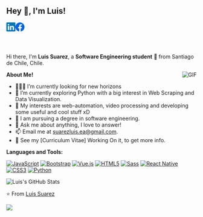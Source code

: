 
<h2 title="hehehe"> Hey 👋, I'm Luis!</h2>

<a href="https://www.linkedin.com/in/luisesuareza">
  <img align="left" alt="Luis's LinkdeIn" width="24px" src="https://raw.githubusercontent.com/CLorant/readme-social-icons/main/large/colored/linkedin.svg" />
</a>
<a href="https://www.facebook.com/LuisESuarezA">
  <img align="left" alt="Luis's Facebook" width="24px" src="https://raw.githubusercontent.com/CLorant/readme-social-icons/main/large/colored/facebook.svg" />
</a>
<br>
<br>

<br />
<br />

Hi there, I'm **Luis Suarez**, a **Software Engineering student** 🚀 from Santiago de Chile, Chile.
 
  <img align="right" alt="GIF" src="https://i.pinimg.com/originals/e4/26/70/e426702edf874b181aced1e2fa5c6cde.gif" />

**About Me!**

- 👨🏽‍💻 I’m currently looking for new horizons
- 🌱 I’m currently exploring Python with a big interest in Web Scraping and Data Visualization. 
- 🤔 My interests are web-automation, video processing and developing some useful and cool stuff xD
- 💼 I am pursuing a degree in software engineering.
- 💬 Ask me about anything, I love to answer!
- 📫 Email me at [suarezluis.ea@gmail.com](mailto:suarezluis.ea@gmail.com).
- 📝 See my [Curriculum Vitae] Working On it, to get more info.


**Languages and Tools:**  

<a href="https://developer.mozilla.org/en-US/docs/Web/JavaScript" title="JavaScript"><img src="https://github.com/get-icon/geticon/raw/master/icons/javascript.svg" alt="JavaScript" width="21px" height="21px"></a>
<a href="https://getbootstrap.com/" title="Bootstrap"><img src="https://github.com/get-icon/geticon/raw/master/icons/bootstrap.svg" alt="Bootstrap" width="21px" height="21px"></a>
<a href="https://vuejs.org/" title="Vue.js"><img src="https://github.com/get-icon/geticon/raw/master/icons/vue.svg" alt="Vue.js" width="21px" height="21px"></a>
<a href="https://www.w3.org/TR/html5/" title="HTML5"><img src="https://github.com/get-icon/geticon/raw/master/icons/html-5.svg" alt="HTML5" width="21px" height="21px"></a>
<a href="https://sass-lang.com/" title="Sass"><img src="https://github.com/get-icon/geticon/raw/master/icons/sass.svg" alt="Sass" width="21px" height="21px"></a>
<a href="https://reactnative.dev/" title="React Native"><img src="https://github.com/get-icon/geticon/raw/master/icons/react.svg" alt="React Native" width="21px" height="21px"></a>
<a href="https://www.w3.org/TR/CSS/" title="CSS3"><img src="https://github.com/get-icon/geticon/raw/master/icons/css-3.svg" alt="CSS3" width="21px" height="21px"></a>
<a href="https://www.python.org/" title="Python"><img src="https://github.com/get-icon/geticon/raw/master/icons/python.svg" alt="Python" width="21px" height="21px"></a>


<img src="https://github-readme-stats.vercel.app/api?username=FideoKojima&show_icons=true&hide_border=true&count_private=true&theme=tokyonight&icon_color=fad000" alt="Luis's GitHub Stats">

⭐️ From [Luis Suarez](https://github.com/FideoKojima)

<img src="https://komarev.com/ghpvc/?username=FideoKojima&color=green&abbreviated=true">
